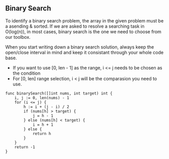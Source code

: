 ## Binary Search

To identify a binary search problem, the array in the given problem must be a asending & sorted. If we are asked to resolve a searching task in O(log(n)), in most cases, binary search is the one we need to choose from our toolbox.

When you start writing down a binary search solution, always keep the open/close interval in mind and keep it consistant through your whole code base. 
* If you want to use [0, len - 1] as the range, i <= j needs to be chosen as the condition
* For [0, len] range selection, i < j will be the comparasion you need to use.

```
func binarySearch([]int nums, int target) int {
    i, j := 0, len(nums) - 1
    for (i <= j) {
        h := i + (j - i) / 2
        if (nums[h] > target) {
            j = h - 1
        } else (nums[h] < target) {
            i = h + 1
        } else {
            return h
        }
    }
    return -1
}
```